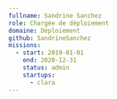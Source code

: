 ```yaml
---
fullname: Sandrine Sanchez
role: Chargée de déploiement
domaine: Déploiement
github: SandrineSanchez
missions:
  - start: 2019-01-01
    end: 2020-12-31
    status: admin
    startups:
      - clara
---
```

